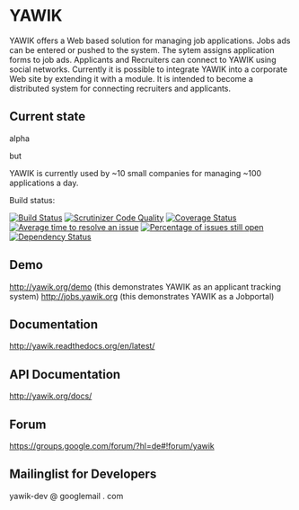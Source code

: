 YAWIK
=====

YAWIK offers a Web based solution for managing job applications. Jobs ads can
be entered or pushed to the system. The sytem assigns application forms to job
ads. Applicants and Recruiters can connect to YAWIK using social networks. 
Currently it is possible to integrate YAWIK into a corporate Web site by 
extending it with a module. It is intended to become a distributed system for 
connecting recruiters and applicants.

Current state
-------------

alpha

but

YAWIK is currently used by ~10 small companies for managing ~100 applications 
a day.

Build status: 

[![Build Status](https://api.travis-ci.org/cross-solution/YAWIK.svg)](https://travis-ci.org/cross-solution/YAWIK)
[![Scrutinizer Code Quality](https://scrutinizer-ci.com/g/cross-solution/YAWIK/badges/quality-score.png?b=develop)](https://scrutinizer-ci.com/g/cross-solution/YAWIK/?branch=develop)
[![Coverage Status](https://coveralls.io/repos/cross-solution/YAWIK/badge.svg)](https://coveralls.io/r/cross-solution/YAWIK)
[![Average time to resolve an issue](http://isitmaintained.com/badge/resolution/cross-solution/YAWIK.svg)](http://isitmaintained.com/project/cross-solution/YAWIK "Average time to resolve an issue")
[![Percentage of issues still open](http://isitmaintained.com/badge/open/cross-solution/YAWIK.svg)](http://isitmaintained.com/project/cross-solution/YAWIK "Percentage of issues still open")
[![Dependency Status](https://www.versioneye.com/user/projects/54f0486b4f3108d1fa000266/badge.svg?style=flat)](https://www.versioneye.com/user/projects/54f0486b4f3108d1fa000266)


Demo
----

http://yawik.org/demo (this demonstrates YAWIK as an applicant tracking system)
http://jobs.yawik.org (this demonstrates YAWIK as a Jobportal) 

Documentation
-------------

http://yawik.readthedocs.org/en/latest/

API Documentation
-----------------

http://yawik.org/docs/

Forum
-----

https://groups.google.com/forum/?hl=de#!forum/yawik


Mailinglist for Developers
--------------------------

yawik-dev @ googlemail . com

